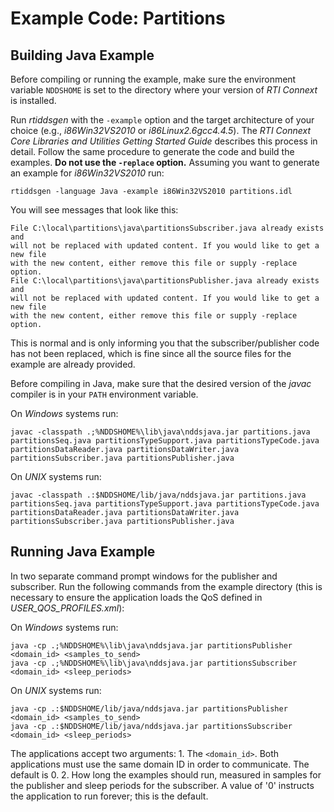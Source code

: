 # Example Code: Partitions

## Building Java Example
Before compiling or running the example, make sure the environment variable
`NDDSHOME` is set to the directory where your version of *RTI Connext* is
installed.

Run *rtiddsgen* with the `-example` option and the target architecture of your
choice (e.g., *i86Win32VS2010* or *i86Linux2.6gcc4.4.5*). The *RTI Connext Core
Libraries and Utilities Getting Started Guide* describes this process in detail.
Follow the same procedure to generate the code and build the examples. **Do not
use the `-replace` option.** Assuming you want to generate an example for
*i86Win32VS2010* run:
```
rtiddsgen -language Java -example i86Win32VS2010 partitions.idl
```

You will see messages that look like this:
```
File C:\local\partitions\java\partitionsSubscriber.java already exists and
will not be replaced with updated content. If you would like to get a new file
with the new content, either remove this file or supply -replace option.
File C:\local\partitions\java\partitionsPublisher.java already exists and
will not be replaced with updated content. If you would like to get a new file
with the new content, either remove this file or supply -replace option.
```

This is normal and is only informing you that the subscriber/publisher code has
not been replaced, which is fine since all the source files for the example are
already provided.

Before compiling in Java, make sure that the desired version of the *javac*
compiler is in your `PATH` environment variable.

On *Windows* systems run:
```
javac -classpath .;%NDDSHOME%\lib\java\nddsjava.jar partitions.java partitionsSeq.java partitionsTypeSupport.java partitionsTypeCode.java partitionsDataReader.java partitionsDataWriter.java partitionsSubscriber.java partitionsPublisher.java
```

On *UNIX* systems run:
```
javac -classpath .:$NDDSHOME/lib/java/nddsjava.jar partitions.java partitionsSeq.java partitionsTypeSupport.java partitionsTypeCode.java partitionsDataReader.java partitionsDataWriter.java partitionsSubscriber.java partitionsPublisher.java
```

## Running Java Example
In two separate command prompt windows for the publisher and subscriber.
Run the following commands from the example directory (this is necessary to
ensure the application loads the QoS defined in *USER_QOS_PROFILES.xml*):

On *Windows* systems run:
```
java -cp .;%NDDSHOME%\lib\java\nddsjava.jar partitionsPublisher  <domain_id> <samples_to_send>
java -cp .;%NDDSHOME%\lib\java\nddsjava.jar partitionsSubscriber <domain_id> <sleep_periods>
```

On *UNIX* systems run:
```
java -cp .:$NDDSHOME/lib/java/nddsjava.jar partitionsPublisher  <domain_id> <samples_to_send>
java -cp .:$NDDSHOME/lib/java/nddsjava.jar partitionsSubscriber <domain_id> <sleep_periods>
```

The applications accept two arguments:
    1. The `<domain_id>`. Both applications must use the same domain ID in order
    to communicate. The default is 0.
    2. How long the examples should run, measured in samples for the publisher
    and sleep periods for the subscriber. A value of '0' instructs the
    application to run forever; this is the default.
